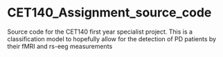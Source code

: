 # CET140_Assignment_source_code
 Source code for the CET140 first year specialist project. This is a classification model to hopefully allow for the detection of PD patients by their fMRI and rs-eeg measurements
